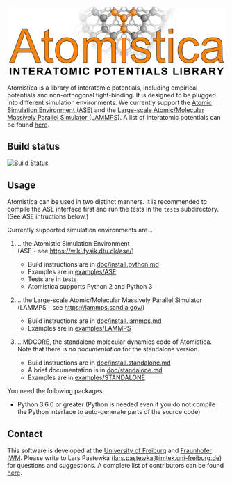![Atomistica](https://github.com/Atomistica/atomistica/blob/master/images/logo.png)

Atomistica is a library of interatomic potentials, including empirical potentials and non-orthogonal tight-binding.
It is designed to be plugged into different simulation environments. We currently support the
[Atomic Simulation Environment (ASE)](https://wiki.fysik.dtu.dk/ase/) and
the [Large-scale Atomic/Molecular Massively Parallel Simulator (LAMMPS)](http://lammps.sandia.gov/).
A list of interatomic potentials can be found [here](doc/potentials.md).

Build status
------------

[![Build Status](https://www.travis-ci.org/Atomistica/atomistica.svg?branch=master)](https://www.travis-ci.org/Atomistica/atomistica)

Usage
-----

Atomistica can be used in two distinct manners. It is recommended to compile the
ASE interface first and run the tests in the `tests` subdirectory. (See ASE
intructions below.)

Currently supported simulation environments are...

1.  ...the Atomistic Simulation Environment   
    (ASE - see https://wiki.fysik.dtu.dk/ase/)
    * Build instructions are in [doc/install.python.md](doc/install.python.md)
    * Examples are in [examples/ASE](examples/ASE)
    * Tests are in tests
    * Atomistica supports Python 2 and Python 3

2.  ...the Large-scale Atomic/Molecular Massively Parallel Simulator   
    (LAMMPS - see https://lammps.sandia.gov/)
    * Build instructions are in [doc/install.lammps.md](doc/install.lammps.md)
    * Examples are in [examples/LAMMPS](examples/LAMMPS)

3.  ...MDCORE, the standalone molecular dynamics code of Atomistica.
    Note that there is _no documentation_ for the standalone version.
    * Build instructions are in [doc/install.standalone.md](doc/install.standalone.md)
    * A brief documentation is in [doc/standalone.md](doc/standalone.md)
    * Examples are in [examples/STANDALONE](examples/STANDALONE)

You need the following packages:

* Python 3.6.0 or greater (Python is needed even if you do not compile the
  Python interface to auto-generate parts of the source code)


Contact
-------

This software is developed at the
[University of Freiburg](http://www.imtek.uni-freiburg.de/laboratories/simulation)
and
[Fraunhofer IWM](http://www.en.iwm.fraunhofer.de/business-units/tribology/multiscale-modeling-and-tribosimulation/).
Please write to Lars Pastewka (lars.pastewka@imtek.uni-freiburg.de) for questions and suggestions.
A complete list of contributors can be found [here](AUTHORS.md).
